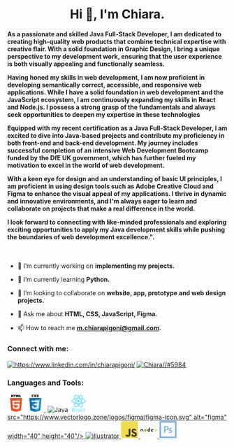 <!--### Hi there 👋


**kikilondon/kikilondon** is a ✨ _special_ ✨ repository because its `README.md` (this file) appears on your GitHub profile.

Here are some ideas to get you started:

- 🔭 I’m currently working on ...
- 🌱 I’m currently learning ...
- 👯 I’m looking to collaborate on ...
- 🤔 I’m looking for help with ...
- 💬 Ask me about ...
- 📫 How to reach me: ...
- 😄 Pronouns: she/her
- ⚡ Fun fact: ...
-->
<h1 align="center">Hi 👋, I'm Chiara.</h1>
<h4 align="left">As a passionate and skilled Java Full-Stack Developer, I am dedicated to creating high-quality web products that combine technical expertise with creative flair. With a solid foundation in Graphic Design, I bring a unique perspective to my development work, ensuring that the user experience is both visually appealing and functionally seamless.

Having honed my skills in web development, I am now proficient in developing semantically correct, accessible, and responsive web applications. While I have a solid foundation in web development and the JavaScript ecosystem, I am continuously expanding my skills in React and Node.js. I possess a strong grasp of the fundamentals and always seek opportunities to deepen my expertise in these technologies

Equipped with my recent certification as a Java Full-Stack Developer, I am excited to dive into Java-based projects and contribute my proficiency in both front-end and back-end development. My journey includes successful completion of an intensive Web Development Bootcamp funded by the DfE UK government, which has further fueled my motivation to excel in the world of web development.

With a keen eye for design and an understanding of basic UI principles, I am proficient in using design tools such as Adobe Creative Cloud and Figma to enhance the visual appeal of my applications. I thrive in dynamic and innovative environments, and I'm always eager to learn and collaborate on projects that make a real difference in the world.

I look forward to connecting with like-minded professionals and exploring exciting opportunities to apply my Java development skills while pushing the boundaries of web development excellence.".</h4>
<br>


- 🔭 I’m currently working on **implementing my projects.**

- 🌱 I’m currently learning **Python.**

- 👯 I’m looking to collaborate on **website, app, prototype and web design projects.**

- 💬 Ask me about **HTML, CSS, JavaScript, Figma.**

- 📫 How to reach me **m.chiarapigoni@gmail.com.**

<h3 align="left">Connect with me:</h3>
<p align="left">
<a href="https://linkedin.com/in/https://www.linkedin.com/in/chiarapigoni/" target="blank"><img align="center" src="https://raw.githubusercontent.com/rahuldkjain/github-profile-readme-generator/master/src/images/icons/Social/linked-in-alt.svg" alt="https://www.linkedin.com/in/chiarapigoni/" height="30" width="40" /></a>
<a href="https://discord.gg/Chiara//#5984" target="blank"><img align="center" src="https://raw.githubusercontent.com/rahuldkjain/github-profile-readme-generator/master/src/images/icons/Social/discord.svg" alt="Chiara//#5984" height="30" width="40" /></a>
</p>

<h3 align="left">Languages and Tools:</h3>
<img src="https://raw.githubusercontent.com/devicons/devicon/master/icons/html5/html5-original-wordmark.svg" alt="html5" width="40" height="40"/> </a> <a href="https://www.adobe.com/in/products/illustrator.html" target="_blank" rel="noreferrer">
<a href="https://www.w3schools.com/css/" target="_blank" rel="noreferrer"> <img src="https://raw.githubusercontent.com/devicons/devicon/master/icons/css3/css3-original-wordmark.svg" alt="css3" width="40" height="40"/> </a>
   <img 
<a href="https://www.java.com/en" target="_blank" rel="noreferrer"> <img src="https://upload.wikimedia.org/wikipedia/it/2/2e/Java_Logo.svg" alt="Java" width="40" height="40"/> </a><a href="https://www.figma.com/" target="_blank" rel="noreferrer"> <img src="https://raw.githubusercontent.com/devicons/devicon/master/icons/react/react-original-wordmark.svg" alt="react" width="40" height="40"/> </a> <a href="https://www.sketch.com/" target="_blank" rel="noreferrer"> src="https://www.vectorlogo.zone/logos/figma/figma-icon.svg" alt="figma" width="40" height="40"/> </a> <a href="https://www.w3.org/html/" target="_blank" rel="noreferrer">  <img src="https://www.vectorlogo.zone/logos/adobe_illustrator/adobe_illustrator-icon.svg" alt="illustrator" width="40" height="40"/> </a> <a href="https://developer.mozilla.org/en-US/docs/Web/JavaScript" target="_blank" rel="noreferrer"> <img src="https://raw.githubusercontent.com/devicons/devicon/master/icons/javascript/javascript-original.svg" alt="javascript" width="40" height="40"/> </a> <a href="https://nodejs.org" target="_blank" rel="noreferrer"> <img src="https://raw.githubusercontent.com/devicons/devicon/master/icons/nodejs/nodejs-original-wordmark.svg" alt="nodejs" width="40" height="40"/> </a> <a href="https://www.photoshop.com/en" target="_blank" rel="noreferrer"> <img src="https://raw.githubusercontent.com/devicons/devicon/master/icons/photoshop/photoshop-line.svg" alt="photoshop" width="40" height="40"/> </a> <a href="https://reactjs.org/" target="_blank" rel="noreferrer">
